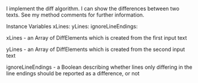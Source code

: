 I implement the diff algorithm. I can show the differences between two texts. See my method comments for further information.

Instance Variables
	xLines:				<Array>
	yLines:				<Array>
	ignoreLineEndings:	<Boolean>

xLines
	- an Array of DiffElements which is created from the first input text

yLines
	- an Array of DiffElements which is created from the second input text
	
ignoreLineEndings
	- a Boolean describing whether lines only differing in the line endings should be reported as a difference, or not